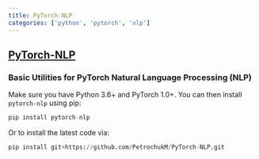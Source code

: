 ```yaml
---
title: PyTorch-NLP
categories: ['python', 'pytorch', 'nlp']
---
```

## [PyTorch-NLP](https://github.com/PetrochukM/PyTorch-NLP)

### Basic Utilities for PyTorch Natural Language Processing (NLP)


Make sure you have Python 3.6+ and PyTorch 1.0+. You can then install `pytorch-nlp` using
pip:

```python
pip install pytorch-nlp
```

Or to install the latest code via:

```python
pip install git+https://github.com/PetrochukM/PyTorch-NLP.git
```
